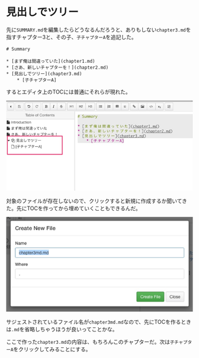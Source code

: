 # 見出しでツリー

先に`SUMMARY.md`を編集したらどうなるんだろうと、ありもしない`chapter3.md`を指すチャプター3と、その子、`子チャプターA`を追記した。

```
# Summary

* [まず俺は間違っていた](chapter1.md)
* [さあ、新しいチャプターを！](chapter2.md)
* [見出しでツリー](chapter3.md)
    * [子チャプターA]
```

するとエディタ上のTOCには普通にそれらが現れた。

![](new_chapter_without_file.jpg)

対象のファイルが存在しないので、クリックすると新規に作成するか聞いてきた。先にTOCを作ってから埋めていくこともできるんだ。


![](create_chapter3.jpg)

サジェストされているファイル名が`chapter3md.md`なので、先にTOCを作るときは`.md`を省略しちゃうほうが良いってことかな。


ここで作った`chapter3.md`の内容は、もちろんこのチャプターだ。次は`子チャプターA`をクリックしてみることにする。